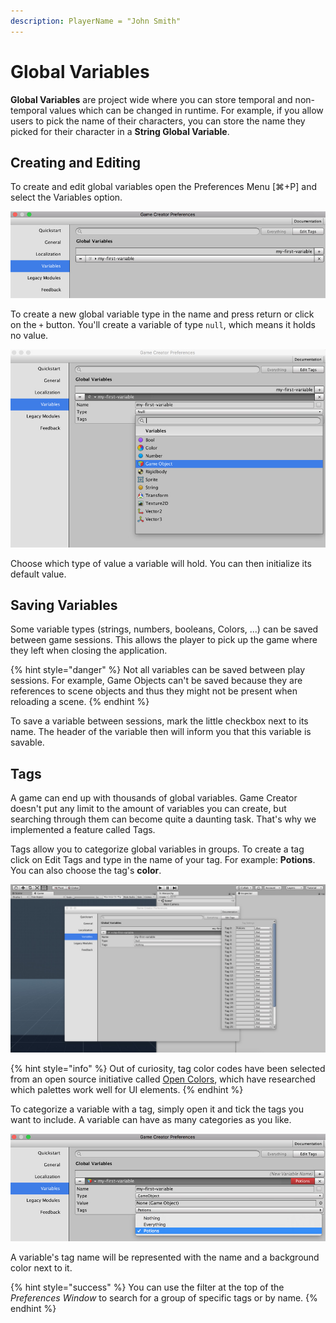 ```yaml
---
description: PlayerName = "John Smith"
---
```


# Global Variables

**Global Variables** are project wide where you can store temporal and non-temporal values which can be changed in runtime. For example, if you allow users to pick the name of their characters, you can store the name they picked for their character in a **String Global Variable**.

## Creating and Editing

To create and edit global variables open the Preferences Menu \[⌘+P\] and select the Variables option.

![\(Global Variables editor\)](../../.gitbook/assets/global-variables.jpg)

To create a new global variable type in the name and press return or click on the `+` button. You'll create a variable of type `null`, which means it holds no value.

![](../../.gitbook/assets/global-variables-type.jpg)

Choose which type of value a variable will hold. You can then initialize its default value.

## Saving Variables

Some variable types \(strings, numbers, booleans, Colors, ...\) can be saved between game sessions. This allows the player to pick up the game where they left when closing the application.

{% hint style="danger" %}
Not all variables can be saved between play sessions. For example, Game Objects can't be saved because they are references to scene objects and thus they might not be present when reloading a scene.
{% endhint %}

To save a variable between sessions, mark the little checkbox next to its name. The header of the variable then will inform you that this variable is savable.

## Tags

A game can end up with thousands of global variables. Game Creator doesn't put any limit to the amount of variables you can create, but searching through them can become quite a daunting task. That's why we implemented a feature called Tags.

Tags allow you to categorize global variables in groups. To create a tag click on Edit Tags and type in the name of your tag. For example: **Potions**. You can also choose the tag's **color**.

![\(Click this image to enlarge it\)](../../.gitbook/assets/global-variables-edittags.jpg)

{% hint style="info" %}
Out of curiosity, tag color codes have been selected from an open source initiative called [Open Colors](https://yeun.github.io/open-color/), which have researched which palettes work well for UI elements.
{% endhint %}

To categorize a variable with a tag, simply open it and tick the tags you want to include. A variable can have as many categories as you like.

![](../../.gitbook/assets/global-variables-tags.jpg)

A variable's tag name will be represented with the name and a background color next to it. 

{% hint style="success" %}
You can use the filter at the top of the _Preferences Window_ to search for a group of specific tags or by name.
{% endhint %}

